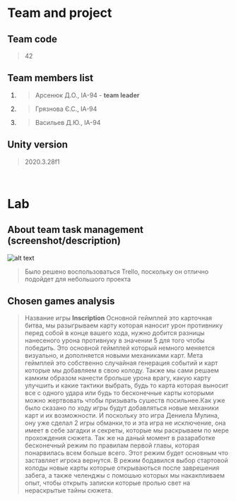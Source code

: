 # Team and project
## Team code 
>42

## Team members list 
1. > Арсенюк Д.О., ІА-94 - **team leader**
2. > Грязнова Є.С., ІА-94
3. > Васильев Д.Ю., ІА-94

## Unity version
>2020.3.28f1

</br>

# Lab
## About team task management (screenshot/description)
![alt text](https://cdn.discordapp.com/attachments/540600046681587722/943281910182969504/unknown.png)
>Было решено воспользоваться Trello, поскольку он отлично подойдет для небольшого проекта

## Chosen games analysis
>Название игры **Inscription**
>Основной геймплей это карточная битва, мы разыгрываем карту которая наносит урон противнику перед собой в конце вашего хода, нужно добится разницы нанесеного урона противнуку в значении 5 для того чтобы победить. Это основной геймплей который немного меняется визуально, и дополняется новыми механиками карт.
>Мета геймплей это собственно случайная генерация событий и карт которые мы добавляем в свою колоду. Также мы сами решаем камким образом нанести брольше урона врагу, какую карту улучшить и какие тактики выбрать, будь то карта которая выносит все с одного удара или будь то бесконечные карты которыми можно жертвовать чтобы призывать сушеств посильнее.Как уже было сказано по ходу игры будут добавляться новые механики карт и их возможности. И поскольку это игра Дениела Мулина, ону уже сделал 2 игры обманки,то и эта игра не исключение, она имеет в себе загадки и секреты, которые мы раскрываем по мере прохождения сюжета.
>Так же на даный момент в разаработке бесконечный режим по правилам первой главы, которая понарвилась всем больше всего. Этот режим будет основным что заставляет игрока вернутся. В режим бодавился выбор стартовой колоды новые карты которые открываються после заврешения забега, а также челенджы с помошью которых мы накакпливаем опыт, чтобы открыть записки которые пролью свет на нераскрытые тайны сюжета.
